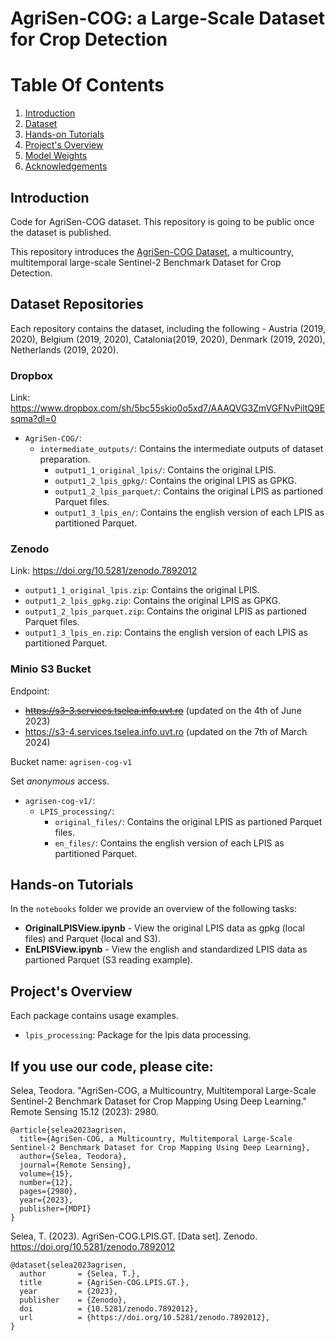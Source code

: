 # AgriSen-COG: a Large-Scale Dataset for Crop Detection

# Table Of Contents
1. [Introduction](#introduction)
3. [Dataset](#data)
4. [Hands-on Tutorials](#notebooks)
4. [Project's Overview](#project)
5. [Model Weights](#model_weights)
6. [Acknowledgements](#acknowledgements)

## Introduction <a name="introduction"></a>

Code for AgriSen-COG dataset. This repository is going to be public once the dataset is published.

This repository introduces the [AgriSen-COG Dataset](https://www.mdpi.com/2072-4292/15/12/2980), a multicountry, multitemporal large-scale Sentinel-2 Benchmark Dataset for Crop Detection.

## Dataset Repositories <a name="data"></a>

Each repository contains the dataset, including the following - Austria (2019, 2020), Belgium (2019, 2020), Catalonia(2019, 2020), Denmark (2019, 2020), Netherlands (2019, 2020).

### Dropbox

Link: https://www.dropbox.com/sh/5bc55skio0o5xd7/AAAQVG3ZmVGFNvPiltQ9Esqma?dl=0 

- `AgriSen-COG/`: 
  - `intermediate_outputs/`: Contains the intermediate outputs of dataset preparation.
    - `output1_1_original_lpis/`: Contains the original LPIS.
    - `output1_2_lpis_gpkg/`: Contains the original LPIS as GPKG.
    - `output1_2_lpis_parquet/`: Contains the original LPIS as partioned Parquet files.
    - `output1_3_lpis_en/`: Contains the english version of each LPIS as partitioned Parquet.
### Zenodo

Link: https://doi.org/10.5281/zenodo.7892012

- `output1_1_original_lpis.zip`: Contains the original LPIS.
- `output1_2_lpis_gpkg.zip`: Contains the original LPIS as GPKG.
- `output1_2_lpis_parquet.zip`: Contains the original LPIS as partioned Parquet files.
- `output1_3_lpis_en.zip`: Contains the english version of each LPIS as partitioned Parquet.
### Minio S3 Bucket

Endpoint:
* ~~https://s3-3.services.tselea.info.uvt.ro~~ (updated on the 4th of June 2023)
* https://s3-4.services.tselea.info.uvt.ro (updated on the 7th of March 2024)

Bucket name: `agrisen-cog-v1`

Set *anonymous* access.

- `agrisen-cog-v1/`:
  - `LPIS_processing/`:
    - `original_files/`: Contains the original LPIS as partioned Parquet files.
    - `en_files/`: Contains the english version of each LPIS as partitioned Parquet.

## Hands-on Tutorials <a name="notebooks"></a>

In the `notebooks` folder we provide an overview of the following tasks:
* **OriginalLPISView.ipynb** - View the original LPIS data as gpkg (local files) and Parquet (local and S3).
* **EnLPISView.ipynb** - View the english and standardized LPIS data as partioned Parquet (S3 reading example).

## Project's Overview <a name="project"></a>

Each package contains usage examples.

- `lpis_processing`: Package for the lpis data processing.

## If you use our code, please cite:

Selea, Teodora. "AgriSen-COG, a Multicountry, Multitemporal Large-Scale Sentinel-2 Benchmark Dataset for Crop Mapping Using Deep Learning." Remote Sensing 15.12 (2023): 2980.
```
@article{selea2023agrisen,
  title={AgriSen-COG, a Multicountry, Multitemporal Large-Scale Sentinel-2 Benchmark Dataset for Crop Mapping Using Deep Learning},
  author={Selea, Teodora},
  journal={Remote Sensing},
  volume={15},
  number={12},
  pages={2980},
  year={2023},
  publisher={MDPI}
}

```

Selea, T. (2023). AgriSen-COG.LPIS.GT. [Data set]. Zenodo. https://doi.org/10.5281/zenodo.7892012
```
@dataset{selea2023agrisen,
  author       = {Selea, T.},
  title        = {AgriSen-COG.LPIS.GT.},
  year         = {2023},
  publisher    = {Zenodo},
  doi          = {10.5281/zenodo.7892012},
  url          = {https://doi.org/10.5281/zenodo.7892012},
}

```
